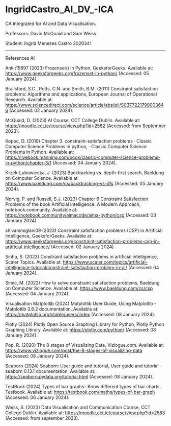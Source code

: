 # IngridCastro_AI_DV_-ICA

CA Integrated for AI and Data Visualisation.

Professors: David McQuaid and Sam Weiss

Student: Ingrid Menezes Castro 2020341

----------------

References
AI

Ankit15697 (2023) Frozenset() in Python, GeeksforGeeks. Available at: https://www.geeksforgeeks.org/frozenset-in-python/ (Accessed: 05 January 2024). 

Brailsford, S.C., Potts, C.N. and Smith, B.M. (2011) Constraint satisfaction problems: Algorithms and applications, European Journal of Operational Research. Available at: https://www.sciencedirect.com/science/article/abs/pii/S0377221798003646 (Accessed: 02 January 2024).

McQuaid, D. (2023) AI Course, CCT College Dublin. Available at: https://moodle.cct.ie/course/view.php?id=2582 (Accessed: from September 2023). 

Kopec, D. (2019) Chapter 3. constraint-satisfaction problems · Classic Computer Science Problems in python, · Classic Computer Science Problems in Python. Available at: https://livebook.manning.com/book/classic-computer-science-problems-in-python/chapter-3/1 (Accessed: 04 January 2024).

Krzek-Lubowiecka, J. (2023) Backtracking vs. depth-first search, Baeldung on Computer Science. Available at: https://www.baeldung.com/cs/backtracking-vs-dfs (Accessed: 05 January 2024). 

Norvig, P. and Russell, S.J. (2023) Chapter 6 Constraint Satisfaction Problems of the book Artificial Intelligence: A Modern Approach, notebook.community. Available at: https://notebook.community/aimacode/aima-python/csp (Accessed: 03 January 2024). 

shivammiglani09 (2023) Constraint satisfaction problems (CSP) in Artificial Intelligence, GeeksforGeeks. Available at: https://www.geeksforgeeks.org/constraint-satisfaction-problems-csp-in-artificial-intelligence/ (Accessed: 02 January 2024). 

Sinha, S. (2023) Constraint satisfaction problems in artificial intelligence, Scaler Topics. Available at: https://www.scaler.com/topics/artificial-intelligence-tutorial/constraint-satisfaction-problem-in-ai/ (Accessed: 04 January 2024). 

Simic, M. (2022) How to solve constraint satisfaction problems, Baeldung on Computer Science. Available at: https://www.baeldung.com/cs/csp (Accessed: 04 January 2024). 





Visualisation
Matplotlib (2024) Matplotlib User Guide, Using Matplotlib - Matplotlib 3.8.2 documentation. Available at: https://matplotlib.org/stable/users/index (Accessed: 08 January 2024). 

Plotly (2024) Plotly Open Source Graphing Library for Python, Plotly Python Graphing Library. Available at: https://plotly.com/python/ (Accessed: 08 January 2024). 

Pop, R. (2020) The 8 stages of Visualizing Data, Vizlogue.com. Available at: https://www.vizlogue.com/post/the-8-stages-of-visualizing-data (Accessed: 08 January 2024). 

Seaborn (2024) Seaborn: User guide and tutorial, User guide and tutorial - seaborn 0.13.1 documentation. Available at: https://seaborn.pydata.org/tutorial.html (Accessed: 08 January 2024). 

TestBook (2024) Types of bar graphs : Know different types of bar charts, Testbook. Available at: https://testbook.com/maths/types-of-bar-graph (Accessed: 06 January 2024). 

Weiss, S. (2023) Data Visualisation and Communication Course, CCT College Dublin. Available at: https://moodle.cct.ie/course/view.php?id=2583 (Accessed: from september 2023). 
